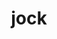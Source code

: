 ---
category: 4-letters
denotation: null
name: jock
reference_link: https://www.etymonline.com/word/jock
root_language: null
root_name: null
title: jock
type: free
word_sums:
- respelling: jock
  sum: 'Jock + '
---